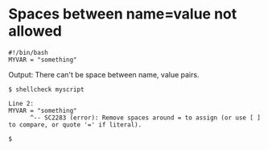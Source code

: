# Spaces between name=value not allowed
```
#!/bin/bash
MYVAR = "something"
```
Output:
There can't be space between name, value pairs.
```
$ shellcheck myscript
 
Line 2:
MYVAR = "something"
      ^-- SC2283 (error): Remove spaces around = to assign (or use [ ] to compare, or quote '=' if literal).

$
```

